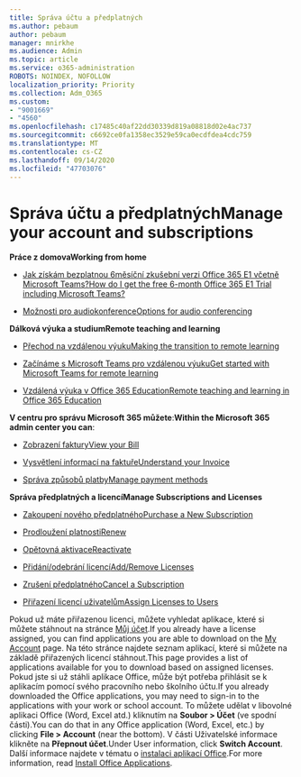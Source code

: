 ```yaml
---
title: Správa účtu a předplatných
ms.author: pebaum
author: pebaum
manager: mnirkhe
ms.audience: Admin
ms.topic: article
ms.service: o365-administration
ROBOTS: NOINDEX, NOFOLLOW
localization_priority: Priority
ms.collection: Adm_O365
ms.custom:
- "9001669"
- "4560"
ms.openlocfilehash: c17485c40af22dd30339d819a08818d02e4ac737
ms.sourcegitcommit: c6692ce0fa1358ec3529e59ca0ecdfdea4cdc759
ms.translationtype: MT
ms.contentlocale: cs-CZ
ms.lasthandoff: 09/14/2020
ms.locfileid: "47703076"
---
```

# <a name="manage-your-account-and-subscriptions"></a><span data-ttu-id="6f928-102">Správa účtu a předplatných</span><span class="sxs-lookup"><span data-stu-id="6f928-102">Manage your account and subscriptions</span></span>

<span data-ttu-id="6f928-103">**Práce z domova**</span><span class="sxs-lookup"><span data-stu-id="6f928-103">**Working from home**</span></span>
- [<span data-ttu-id="6f928-104">Jak získám bezplatnou 6měsíční zkušební verzi Office 365 E1 včetně Microsoft Teams?</span><span class="sxs-lookup"><span data-stu-id="6f928-104">How do I get the free 6-month Office 365 E1 Trial including Microsoft Teams?</span></span>](https://docs.microsoft.com/MicrosoftTeams/e1-trial-license)

- [<span data-ttu-id="6f928-105">Možnosti pro audiokonference</span><span class="sxs-lookup"><span data-stu-id="6f928-105">Options for audio conferencing</span></span>](https://docs.microsoft.com/alchemyinsights/options-for-audio-conferencing)

<span data-ttu-id="6f928-106">**Dálková výuka a studium**</span><span class="sxs-lookup"><span data-stu-id="6f928-106">**Remote teaching and learning**</span></span>

- [<span data-ttu-id="6f928-107">Přechod na vzdálenou výuku</span><span class="sxs-lookup"><span data-stu-id="6f928-107">Making the transition to remote learning</span></span>](https://www.microsoft.com/education/remote-learning)

- [<span data-ttu-id="6f928-108">Začínáme s Microsoft Teams pro vzdálenou výuku</span><span class="sxs-lookup"><span data-stu-id="6f928-108">Get started with Microsoft Teams for remote learning</span></span>](https://docs.microsoft.com/MicrosoftTeams/remote-learning-edu)

- [<span data-ttu-id="6f928-109">Vzdálená výuka v Office 365 Education</span><span class="sxs-lookup"><span data-stu-id="6f928-109">Remote teaching and learning in Office 365 Education</span></span>](https://docs.microsoft.com/MicrosoftTeams/remote-learning-edu)

<span data-ttu-id="6f928-110">**V centru pro správu Microsoft 365 můžete**:</span><span class="sxs-lookup"><span data-stu-id="6f928-110">**Within the Microsoft 365 admin center you can**:</span></span> 

- [<span data-ttu-id="6f928-111">Zobrazení faktury</span><span class="sxs-lookup"><span data-stu-id="6f928-111">View your Bill</span></span>](https://docs.microsoft.com/microsoft-365/commerce/billing-and-payments/view-your-bill-or-invoice) 

- [<span data-ttu-id="6f928-112">Vysvětlení informací na faktuře</span><span class="sxs-lookup"><span data-stu-id="6f928-112">Understand your Invoice</span></span>](https://docs.microsoft.com/microsoft-365/commerce/billing-and-payments/understand-your-invoice)

- [<span data-ttu-id="6f928-113">Správa způsobů platby</span><span class="sxs-lookup"><span data-stu-id="6f928-113">Manage payment methods</span></span>](https://docs.microsoft.com/microsoft-365/commerce/billing-and-payments/manage-payment-methods)

<span data-ttu-id="6f928-114">**Správa předplatných a licencí**</span><span class="sxs-lookup"><span data-stu-id="6f928-114">**Manage Subscriptions and Licenses**</span></span> 

- [<span data-ttu-id="6f928-115">Zakoupení nového předplatného</span><span class="sxs-lookup"><span data-stu-id="6f928-115">Purchase a New Subscription</span></span>](https://docs.microsoft.com/microsoft-365/commerce/subscriptions/upgrade-to-different-plan)

- [<span data-ttu-id="6f928-116">Prodloužení platnosti</span><span class="sxs-lookup"><span data-stu-id="6f928-116">Renew</span></span>](https://docs.microsoft.com/microsoft-365/commerce/subscriptions/renew-your-subscription) 

- [<span data-ttu-id="6f928-117">Opětovná aktivace</span><span class="sxs-lookup"><span data-stu-id="6f928-117">Reactivate</span></span>](https://docs.microsoft.com/microsoft-365/commerce/subscriptions/reactivate-your-subscription)

- [<span data-ttu-id="6f928-118">Přidání/odebrání licencí</span><span class="sxs-lookup"><span data-stu-id="6f928-118">Add/Remove Licenses</span></span>](https://docs.microsoft.com/microsoft-365/commerce/licenses/buy-licenses)

- [<span data-ttu-id="6f928-119">Zrušení předplatného</span><span class="sxs-lookup"><span data-stu-id="6f928-119">Cancel a Subscription</span></span>](https://docs.microsoft.com/microsoft-365/commerce/subscriptions/cancel-your-subscription)

- [<span data-ttu-id="6f928-120">Přiřazení licencí uživatelům</span><span class="sxs-lookup"><span data-stu-id="6f928-120">Assign Licenses to Users</span></span>](https://docs.microsoft.com/microsoft-365/admin/manage/assign-licenses-to-users)

<span data-ttu-id="6f928-121">Pokud už máte přiřazenou licenci, můžete vyhledat aplikace, které si můžete stáhnout na stránce [Můj účet](https://portal.office.com/account/#installs).</span><span class="sxs-lookup"><span data-stu-id="6f928-121">If you already have a license assigned, you can find applications you are able to download on the [My Account](https://portal.office.com/account/#installs) page.</span></span> <span data-ttu-id="6f928-122">Na této stránce najdete seznam aplikací, které si můžete na základě přiřazených licencí stáhnout.</span><span class="sxs-lookup"><span data-stu-id="6f928-122">This page provides a list of applications available for you to download based on assigned licenses.</span></span> <span data-ttu-id="6f928-123">Pokud jste si už stáhli aplikace Office, může být potřeba přihlásit se k aplikacím pomocí svého pracovního nebo školního účtu.</span><span class="sxs-lookup"><span data-stu-id="6f928-123">If you already downloaded the Office applications, you may need to sign-in to the applications with your work or school account.</span></span> <span data-ttu-id="6f928-124">To můžete udělat v libovolné aplikaci Office (Word, Excel atd.) kliknutím na **Soubor > Účet** (ve spodní části).</span><span class="sxs-lookup"><span data-stu-id="6f928-124">You can do that in any Office application (Word, Excel, etc.) by clicking **File > Account** (near the bottom).</span></span> <span data-ttu-id="6f928-125">V části Uživatelské informace klikněte na **Přepnout účet**.</span><span class="sxs-lookup"><span data-stu-id="6f928-125">Under User information, click **Switch Account**.</span></span> <span data-ttu-id="6f928-126">Další informace najdete v tématu o [instalaci aplikací Office](https://docs.microsoft.com/microsoft-365/admin/setup/install-applications).</span><span class="sxs-lookup"><span data-stu-id="6f928-126">For more information, read [Install Office Applications](https://docs.microsoft.com/microsoft-365/admin/setup/install-applications).</span></span> 
